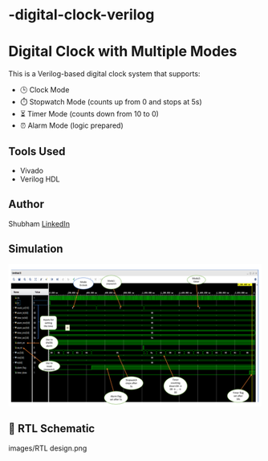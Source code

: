 # -digital-clock-verilog

# Digital Clock with Multiple Modes

This is a Verilog-based digital clock system that supports:
- 🕒 Clock Mode
- ⏱️ Stopwatch Mode (counts up from 0 and stops at 5s)
- ⏳ Timer Mode (counts down from 10 to 0)
- ⏰ Alarm Mode (logic prepared)

## Tools Used
- Vivado
- Verilog HDL

## Author
Shubham [LinkedIn](www.linkedin.com/in/shubham-tayade-112189280)


## Simulation
![Waveform](images/waveforms.jpg)


## 🧠 RTL Schematic
images/RTL design.png
